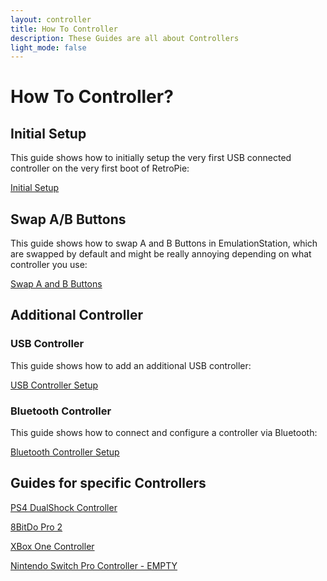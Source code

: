 ```yaml
---
layout: controller
title: How To Controller
description: These Guides are all about Controllers
light_mode: false
---
```


# How To Controller?

## Initial Setup
This guide shows how to initially setup the very first USB connected controller on the very first boot of RetroPie:

[Initial Setup](/controller/initial.md)

## Swap A/B Buttons
This guide shows how to swap A and B Buttons in EmulationStation, which are swapped by default and might be really annoying depending on what controller you use:

[Swap A and B Buttons](/controller/swap_buttons.md)

## Additional Controller

### USB Controller
This guide shows how to add an additional USB controller:

[USB Controller Setup](/controller/usb.md)

### Bluetooth Controller
This guide shows how to connect and configure a controller via Bluetooth:

[Bluetooth Controller Setup](/controller/bluetooth.md)

## Guides for specific Controllers

[PS4 DualShock Controller](/controller/ps4_dualshock.md)

[8BitDo Pro 2](/controller/8bitdo_pro2.md)

[XBox One Controller](/controller/xbox_one.md)

[Nintendo Switch Pro Controller - EMPTY](/controller/switch_pro_controller.md)
